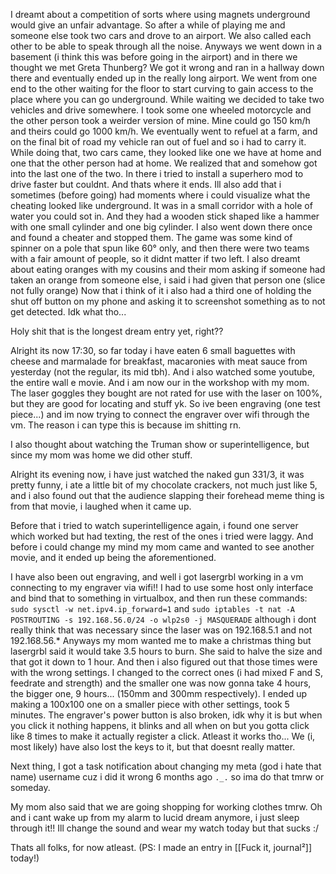 I dreamt about a competition of sorts where using magnets underground would give an unfair advantage. So after a while of playing me and someone else took two cars and drove to an airport. We also called each other to be able to speak through all the noise. Anyways we went down in a basement (i think this was before going in the airport) and in there we thought we met Greta Thunberg? We got it wrong and ran in a hallway down there and eventually ended up in the really long airport. We went from one end to the other waiting for the floor to start curving to gain access to the place where you can go underground. While waiting we decided to take two vehicles and drive somewhere. I took some one wheeled motorcycle and the other person took a weirder version of mine. Mine could go 150 km/h and theirs could go 1000 km/h. We eventually went to refuel at a farm, and on the final bit of road my vehicle ran out of fuel and so i had to carry it. While doing that, two cars came, they looked like one we have at home and one that the other person had at home. We realized that and somehow got into the last one of the two. In there i tried to install a superhero mod to drive faster but couldnt. And thats where it ends. Ill also add that i sometimes (before going) had moments where i could visualize what the cheating looked like underground. It was in a small corridor with a hole of water you could sot in. And they had a wooden stick shaped like a hammer with one small cylinder and one big cylinder. I also went down there once and found a cheater and stopped them. The game was some kind of spinner on a pole that spun like 60° only, and then there were two teams with a fair amount of people, so it didnt matter if two left.
I also dreamt about eating oranges with my cousins and their mom asking if someone had taken an orange from someone else, i said i had given that person one (slice not fully orange)
Now that i think of it i also had a third one of holding the shut off button on my phone and asking it to screenshot something as to not get detected. Idk what tho...

Holy shit that is the longest dream entry yet, right??

Alright its now 17:30, so far today i have eaten 6 small baguettes with cheese and marmalade for breakfast, macaronies with meat sauce from yesterday (not the regular, its mid tbh). And i also watched some youtube, the entire wall e movie. And i am now our in the workshop with my mom. The laser goggles they bought are not rated for use with the laser on 100%, but they are good for locating and stuff yk. So ive been engraving (one test piece...) and im now trying to connect the engraver over wifi through the vm. The reason i can type this is because im shitting rn.

I also thought about watching the Truman show or superintelligence, but since my mom was home we did other stuff.

Alright its evening now, i have just watched the naked gun 331/3, it was pretty funny, i ate a little bit of my chocolate crackers, not much just like 5, and i also found out that the audience slapping their forehead meme thing is from that movie, i laughed when it came up.

Before that i tried to watch superintelligence again, i found one server which worked but had texting, the rest of the ones i tried were laggy. And before i could change my mind my mom came and wanted to see another movie, and it ended up being the aforementioned.

I have also been out engraving, and well i got lasergrbl working in a vm connecting to my engraver via wifi!! I had to use some host only interface and bind that to something in virtualbox, and then run these commands:
`sudo sysctl -w net.ipv4.ip_forward=1`
and
`sudo iptables -t nat -A POSTROUTING -s 192.168.56.0/24 -o wlp2s0 -j MASQUERADE`
although i dont really think that was necessary since the laser was on 192.168.5.1 and not 192.168.56.*
Anyways my mom wanted me to make a christmas thing but lasergrbl said it would take 3.5 hours to burn. She said to halve the size and that got it down to 1 hour. And then i also figured out that those times were with the wrong settings. I changed to the correct ones (i had mixed F and S, feedrate and strength) and the smaller one was now gonna take 4 hours, the bigger one, 9 hours... (150mm and 300mm respectively). I ended up making a 100x100 one on a smaller piece with other settings, took 5 minutes. The engraver's power button is also broken, idk why it is but when you click it nothing happens, it blinks and all when on but you gotta click like 8 times to make it actually register a click. Atleast it works tho... We (i, most likely) have also lost the keys to it, but that doesnt really matter.

Next thing, I got a task notification about changing my meta (god i hate that name) username cuz i did it wrong 6 months ago `._.` so ima do that tmrw or someday.

My mom also said that we are going shopping for working clothes tmrw.
Oh and i cant wake up from my alarm to lucid dream anymore, i just sleep through it!! Ill change the sound and wear my watch today but that sucks :/

Thats all folks, for now atleast.
(PS: I made an entry in [[Fuck it, journal²]] today!)